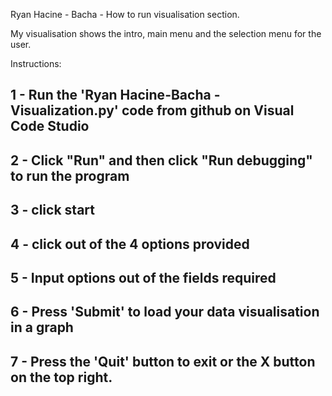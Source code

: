 Ryan Hacine - Bacha - How to run visualisation section.

My visualisation shows the intro, main menu and the selection menu for the user. 

Instructions:

1 - Run the 'Ryan Hacine-Bacha - Visualization.py' code from github on Visual Code Studio
--------------------------------------------------------------------------------------
2 - Click "Run" and then click "Run debugging" to run the program
--------------------------------------------------------------------------------------
3 - click start
--------------------------------------------------------------------------------------
4 - click out of the 4 options provided
--------------------------------------------------------------------------------------
5 - Input options out of the fields required
--------------------------------------------------------------------------------------
6 - Press 'Submit' to load your data visualisation in a graph
--------------------------------------------------------------------------------------
7 - Press the 'Quit' button to exit or the X button on the top right.
--------------------------------------------------------------------------------------
